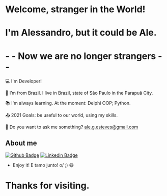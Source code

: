 <!--
**AleAGE/AleAGE** is a ✨ _special_ ✨ repository because its `README.md` (this file) appears on your GitHub profile.

Here are some ideas to get you started:

- 🔭 I’m currently working on ...
- 🌱 I’m currently learning ...
- 👯 I’m looking to collaborate on ...
- 🤔 I’m looking for help with ...
- 💬 Ask me about ...
- 📫 How to reach me: ...
- 😄 Pronouns: ...
- ⚡ Fun fact: ...
-->
# Welcome, stranger in the World!
# I'm Alessandro, but it could be Ale.
# -        - Now we are no longer strangers -        -



:computer: I'm Developer!

:house_with_garden: I’m from Brazil. I live in Brazil, state of São Paulo in the Parapuã City.

:books: I'm always learning. At the moment: Delphi OOP; Python.

:outbox_tray: 2021 Goals: be useful to our world, using my skills.

💬 Do you want to ask me something? ale.g.esteves@gmail.com 


## About me

[![Github Badge](https://img.shields.io/badge/-Github-000?style=flat-square&logo=Github&logoColor=white&link=https://github.com/AleAGE)](https://github.com/AleAGE)             [![Linkedin Badge](https://img.shields.io/badge/-LinkedIn-blue?style=flat-square&logo=Linkedin&logoColor=white&link=https://www.linkedin.com/in/alessandro-ap-de-godoy-esteves-7489963b)](https://www.linkedin.com/in/alessandro-ap-de-godoy-esteves-7489963b)

- Enjoy it! E tamo junto! o/ ;) 😄 

# Thanks for visiting.
